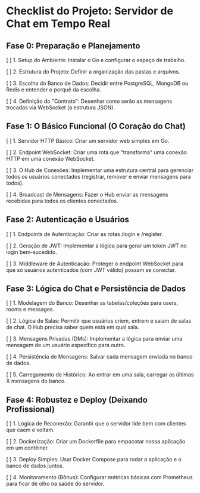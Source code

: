 # Checklist do Projeto: Servidor de Chat em Tempo Real

## Fase 0: Preparação e Planejamento

[ ] 1. Setup do Ambiente: Instalar o Go e configurar o espaço de trabalho.

[ ] 2. Estrutura do Projeto: Definir a organização das pastas e arquivos.

[ ] 3. Escolha do Banco de Dados: Decidir entre PostgreSQL, MongoDB ou Redis e entender o porquê da escolha.

[ ] 4. Definição do "Contrato": Desenhar como serão as mensagens trocadas via WebSocket (a estrutura JSON).

## Fase 1: O Básico Funcional (O Coração do Chat)

[ ] 1. Servidor HTTP Básico: Criar um servidor web simples em Go.

[ ] 2. Endpoint WebSocket: Criar uma rota que "transforma" uma conexão HTTP em uma conexão WebSocket.

[ ] 3. O Hub de Conexões: Implementar uma estrutura central para gerenciar todos os usuários conectados (registrar, remover e enviar mensagens para todos).

[ ] 4. Broadcast de Mensagens: Fazer o Hub enviar as mensagens recebidas para todos os clientes conectados.

## Fase 2: Autenticação e Usuários

[ ] 1. Endpoints de Autenticação: Criar as rotas /login e /register.

[ ] 2. Geração de JWT: Implementar a lógica para gerar um token JWT no login bem-sucedido.

[ ] 3. Middleware de Autenticação: Proteger o endpoint WebSocket para que só usuários autenticados (com JWT válido) possam se conectar.

## Fase 3: Lógica do Chat e Persistência de Dados

[ ] 1. Modelagem do Banco: Desenhar as tabelas/coleções para users, rooms e messages.

[ ] 2. Lógica de Salas: Permitir que usuários criem, entrem e saiam de salas de chat. O Hub precisa saber quem está em qual sala.

[ ] 3. Mensagens Privadas (DMs): Implementar a lógica para enviar uma mensagem de um usuário específico para outro.

[ ] 4. Persistência de Mensagens: Salvar cada mensagem enviada no banco de dados.

[ ] 5. Carregamento de Histórico: Ao entrar em uma sala, carregar as últimas X mensagens do banco.

## Fase 4: Robustez e Deploy (Deixando Profissional)

[ ] 1. Lógica de Reconexão: Garantir que o servidor lide bem com clientes que caem e voltam.

[ ] 2. Dockerização: Criar um Dockerfile para empacotar nossa aplicação em um contêiner.

[ ] 3. Deploy Simples: Usar Docker Compose para rodar a aplicação e o banco de dados juntos.

[ ] 4. Monitoramento (Bônus): Configurar métricas básicas com Prometheus para ficar de olho na saúde do servidor.


